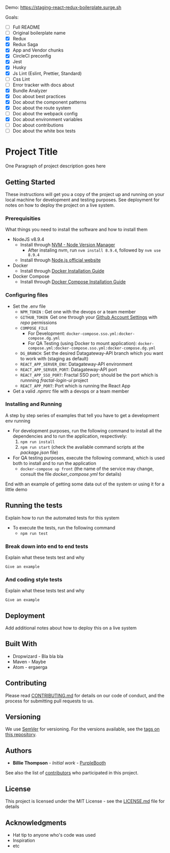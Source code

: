 Demo: https://staging-react-redux-boilerplate.surge.sh

Goals:
- [ ] Full README
- [ ] Original boilerplate name
- [x] Redux
- [x] Redux Saga
- [x] App and Vendor chunks
- [x] CircleCI preconfig
- [x] Jest
- [x] Husky
- [x] Js Lint (Eslint, Prettier, Standard)
- [ ] Css Lint
- [ ] Error tracker with docs about
- [x] Bundle Analyzer
- [x] Doc about best practices
- [x] Doc about the component patterns
- [x] Doc about the route system
- [ ] Doc about the webpack config
- [x] Doc about environment variables
- [ ] Doc about contributions
- [ ] Doc about the white box tests

# Project Title

One Paragraph of project description goes here

## Getting Started

These instructions will get you a copy of the project up and running on your local machine for development and testing purposes. See deployment for notes on how to deploy the project on a live system.

### Prerequisities

What things you need to install the software and how to install them


* NodeJS v8.9.4
    - Install through [NVM - Node Version Manager](https://github.com/nvm-sh/nvm)
      - After instaling nvm, run ```nvm install 8.9.4```, followed by ```nvm use 8.9.4```
    - Install through [Node.js official website](https://nodejs.org/en/download/releases/)
* Docker
    - Install through [Docker Installation Guide](https://docs.docker.com/engine/installation/)
* Docker Compose
    - Install through [Docker Compose Installation Guide](https://docs.docker.com/compose/install/)

### Configuring files

* Set the .env file
  * ``` NPM_TOKEN ``` : Get one with the devops or a team member
  * ```GITHUB_TOKEN ```Get one through your [Github Account Settings](https://github.com/settings/tokens) with *repo* permissions
  * ```COMPOSE_FILE```
    * For Development:  ```docker-compose.sso.yml:docker-compose.dg.yml```
    * For QA Testing (using Docker to mount application): ```docker-compose.yml:docker-compose.sso.yml:docker-compose.dg.yml```
  * ```DG_BRANCH```: Set the desired Datagateway-API branch which you want to work with (staging as default)
  * ```REACT_APP_SERVER_ENV```: Datagateway-API environment
  * ```REACT_APP_SERVER_PORT```: Datagateway-API port
  * ```REACT_APP_SSO_PORT```: Fractal SSO port; should be the port which is runnning *fractal-login-ui* project
  * ```REACT_APP_PORT```: Port which is running the React App
* Get a valid *.npmrc* file with a devops or a team member


### Installing and Running

A step by step series of examples that tell you have to get a development env running

* For development purposes, run the following command to install all the dependencies and to run the application, respectively:
  1. ```npm run install```
  2. ``` npm run start ``` (check the available command scripts at the *package.json* file)
* For QA testing purposes, execute the following command, which is used both to install and to run the application 
  * ```docker-compose up front``` (the name of the service may change, consult the file *docker_compose.yml* for details)

End with an example of getting some data out of the system or using it for a little demo

## Running the tests

Explain how to run the automated tests for this system
* To execute the tests, run the following command
  * ```npm run test```

### Break down into end to end tests

Explain what these tests test and why

```
Give an example
```

### And coding style tests

Explain what these tests test and why

```
Give an example
```

## Deployment

Add additional notes about how to deploy this on a live system

## Built With

* Dropwizard - Bla bla bla
* Maven - Maybe
* Atom - ergaerga

## Contributing

Please read [CONTRIBUTING.md](https://gist.github.com/PurpleBooth/b24679402957c63ec426) for details on our code of conduct, and the process for submitting pull requests to us.

## Versioning

We use [SemVer](http://semver.org/) for versioning. For the versions available, see the [tags on this repository](https://github.com/your/project/tags).

## Authors

* **Billie Thompson** - *Initial work* - [PurpleBooth](https://github.com/PurpleBooth)

See also the list of [contributors](https://github.com/your/project/contributors) who participated in this project.

## License

This project is licensed under the MIT License - see the [LICENSE.md](LICENSE.md) file for details

## Acknowledgments

* Hat tip to anyone who's code was used
* Inspiration
* etc
